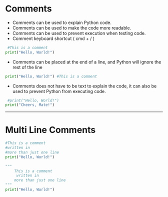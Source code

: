 # Comments 
- Comments can be used to explain Python code. 
- Comments can be used to make the code more readable. 
- Comments can be used to prevent execution when testing code. 
- Comment keyboard shortcut ( cmd + / ) 
```python
 #This is a comment 
print("Hello, World!") 
```
-   Comments can be placed at the end of a line, and Python will ignore the rest of the line 
 ```python
print("Hello, World!") #This is a comment 
```
-   Comments does not have to be text to explain the code, it can also be used to prevent Python from executing code. 
```python
 #print("Hello, World!") 
print("Cheers, Mate!") 
```

---
# Multi Line Comments 
```python
#This is a comment 
#written in 
#more than just one line 
print("Hello, World!") 
 
""" 
    This is a comment 
     written in 
    more than just one line 
""" 
print("Hello, World!") 
```